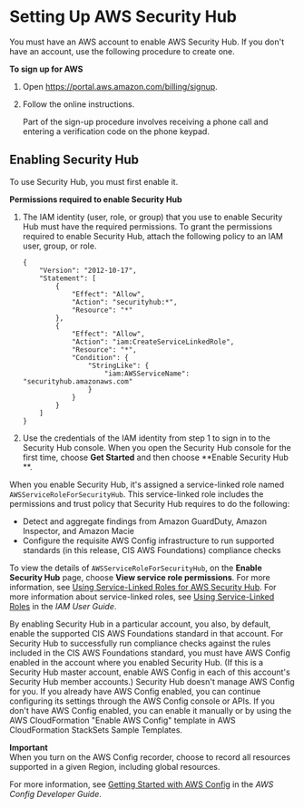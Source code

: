 # Setting Up AWS Security Hub<a name="securityhub-settingup"></a>

You must have an AWS account to enable AWS Security Hub\. If you don't have an account, use the following procedure to create one\.

**To sign up for AWS**

1. Open [https://portal\.aws\.amazon\.com/billing/signup](https://portal.aws.amazon.com/billing/signup)\.

1. Follow the online instructions\.

   Part of the sign\-up procedure involves receiving a phone call and entering a verification code on the phone keypad\.

## Enabling Security Hub<a name="securityhub-enable"></a>

To use Security Hub, you must first enable it\.

**Permissions required to enable Security Hub**

1. The IAM identity \(user, role, or group\) that you use to enable Security Hub must have the required permissions\. To grant the permissions required to enable Security Hub, attach the following policy to an IAM user, group, or role\.

   ```
   {
       "Version": "2012-10-17",
       "Statement": [
           {
               "Effect": "Allow",
               "Action": "securityhub:*",
               "Resource": "*"    
           },
           {
               "Effect": "Allow",
               "Action": "iam:CreateServiceLinkedRole",
               "Resource": "*",
               "Condition": {
                   "StringLike": {
                       "iam:AWSServiceName": "securityhub.amazonaws.com"
                   }
               }
           }
       ]
   }
   ```

1. Use the credentials of the IAM identity from step 1 to sign in to the Security Hub console\. When you open the Security Hub console for the first time, choose **Get Started** and then choose **Enable Security Hub **\.

When you enable Security Hub, it's assigned a service\-linked role named `AWSServiceRoleForSecurityHub`\. This service\-linked role includes the permissions and trust policy that Security Hub requires to do the following:
+ Detect and aggregate findings from Amazon GuardDuty, Amazon Inspector, and Amazon Macie
+ Configure the requisite AWS Config infrastructure to run supported standards \(in this release, CIS AWS Foundations\) compliance checks

To view the details of `AWSServiceRoleForSecurityHub`, on the **Enable Security Hub** page, choose **View service role permissions**\. For more information, see [Using Service\-Linked Roles for AWS Security Hub](using-service-linked-roles.md)\. For more information about service\-linked roles, see [Using Service\-Linked Roles](https://docs.aws.amazon.com/IAM/latest/UserGuide/using-service-linked-roles.html) in the *IAM User Guide*\.

By enabling Security Hub in a particular account, you also, by default, enable the supported CIS AWS Foundations standard in that account\. For Security Hub to successfully run compliance checks against the rules included in the CIS AWS Foundations standard, you must have AWS Config enabled in the account where you enabled Security Hub\. \(If this is a Security Hub master account, enable AWS Config in each of this account's Security Hub member accounts\.\) Security Hub doesn't manage AWS Config for you\. If you already have AWS Config enabled, you can continue configuring its settings through the AWS Config console or APIs\. If you don't have AWS Config enabled, you can enable it manually or by using the AWS CloudFormation "Enable AWS Config" template in AWS CloudFormation StackSets Sample Templates\.

**Important**  
When you turn on the AWS Config recorder, choose to record all resources supported in a given Region, including global resources\.

For more information, see [Getting Started with AWS Config](https://docs.aws.amazon.com/config/latest/developerguide/getting-started.html) in the *AWS Config Developer Guide*\.